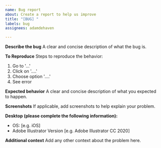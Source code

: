 ```yaml
---
name: Bug report
about: Create a report to help us improve
title: "[BUG] "
labels: bug
assignees: adamdehaven

---
```


**Describe the bug**
A clear and concise description of what the bug is.

**To Reproduce**
Steps to reproduce the behavior:
1. Go to '...'
2. Click on '....'
3. Choose option '....'
4. See error

**Expected behavior**
A clear and concise description of what you expected to happen.

**Screenshots**
If applicable, add screenshots to help explain your problem.

**Desktop (please complete the following information):**
 - OS: [e.g. iOS]
 - Adobe Illustrator Version [e.g. Adobe Illustrator CC 2020]

**Additional context**
Add any other context about the problem here.
